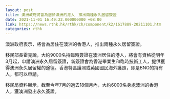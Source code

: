 ```yaml
---
layout: post
title: 澳洲政府將會為居於澳洲的港人　推出兩種永久居留簽證
date: 2021-11-01 16:49:22.000000000 +08:00
link: https://news.rthk.hk/rthk/ch/component/k2/1617889-20211101.htm
categories: rthk
---
```


澳洲政府表示，將會為居住在澳洲的香港人，推出兩種永久居留簽證。

移民部長霍克說，大約9000名持臨時簽證在澳洲居住的港人，將會有資格從明年3月起，申請澳洲永久居留簽證，新簽證會為香港畢業生和臨時技術工人，提供獲得澳洲永久居留權的途徑。香港特區護照或英國國民海外護照，即是BNO的持有人，都可以申請。

移民局資料顯示，截至今年7月的過去18個月內，大約6000名身處澳洲的香港人，獲澳洲發出永久簽證。

